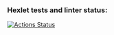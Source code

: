 ### Hexlet tests and linter status:
[![Actions Status](https://github.com/letzabelin/frontend-project-lvl4/workflows/hexlet-check/badge.svg)](https://github.com/letzabelin/frontend-project-lvl4/actions)
